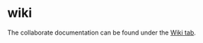 # wiki

The collaborate documentation can be found under the [Wiki tab](https://github.com/sesam-community/wiki/wiki).
